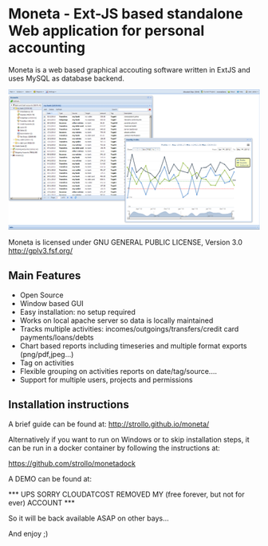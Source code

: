 # Moneta - Ext-JS based standalone Web application for personal accounting

Moneta is a web based graphical accouting software written in ExtJS and uses MySQL as database backend.

<img src="docs/screens/screen1.png" />

Moneta is licensed under GNU GENERAL PUBLIC LICENSE, Version 3.0
http://gplv3.fsf.org/

## Main Features
- Open Source
- Window based GUI
- Easy installation: no setup required
- Works on local apache server so data is locally maintained
- Tracks multiple activities: incomes/outgoings/transfers/credit card payments/loans/debts
- Chart based reports including timeseries and multiple format exports (png/pdf,jpeg...)
- Tag on activities
- Flexible grouping on activities reports on date/tag/source....
- Support for multiple users, projects and permissions

## Installation instructions
A brief guide can be found at:
http://strollo.github.io/moneta/

Alternatively if you want to run on Windows or to skip installation steps, it can be run in a docker container by following the instructions at:

https://github.com/strollo/monetadock

A DEMO can be found at:

*** UPS SORRY CLOUDATCOST REMOVED MY (free forever, but not for ever) ACCOUNT ***

So it will be back available ASAP on other bays...

And enjoy ;)
